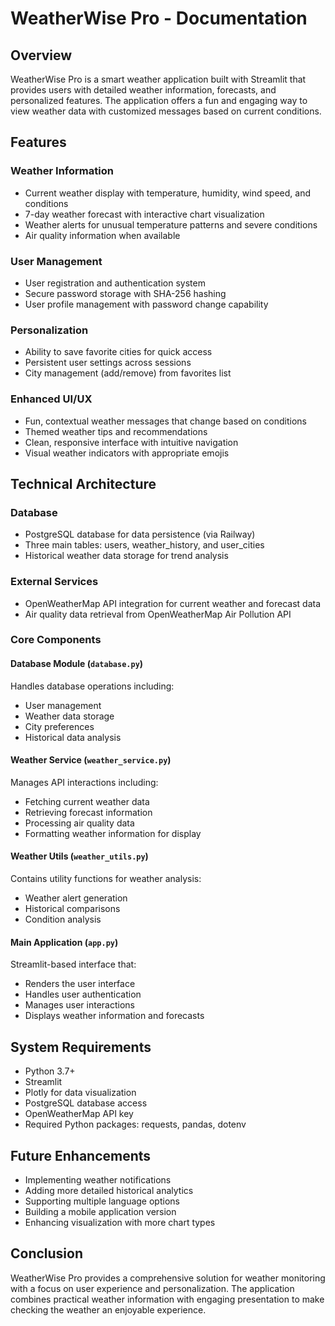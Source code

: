# WeatherWise Pro - Documentation

## Overview
WeatherWise Pro is a smart weather application built with Streamlit that provides users with detailed weather information, forecasts, and personalized features. The application offers a fun and engaging way to view weather data with customized messages based on current conditions.

## Features

### Weather Information
- Current weather display with temperature, humidity, wind speed, and conditions
- 7-day weather forecast with interactive chart visualization
- Weather alerts for unusual temperature patterns and severe conditions
- Air quality information when available

### User Management
- User registration and authentication system
- Secure password storage with SHA-256 hashing
- User profile management with password change capability

### Personalization
- Ability to save favorite cities for quick access
- Persistent user settings across sessions
- City management (add/remove) from favorites list

### Enhanced UI/UX
- Fun, contextual weather messages that change based on conditions
- Themed weather tips and recommendations
- Clean, responsive interface with intuitive navigation
- Visual weather indicators with appropriate emojis

## Technical Architecture

### Database
- PostgreSQL database for data persistence (via Railway)
- Three main tables: users, weather_history, and user_cities
- Historical weather data storage for trend analysis

### External Services
- OpenWeatherMap API integration for current weather and forecast data
- Air quality data retrieval from OpenWeatherMap Air Pollution API

### Core Components

#### Database Module (`database.py`)
Handles database operations including:
- User management
- Weather data storage
- City preferences
- Historical data analysis

#### Weather Service (`weather_service.py`)
Manages API interactions including:
- Fetching current weather data
- Retrieving forecast information
- Processing air quality data
- Formatting weather information for display

#### Weather Utils (`weather_utils.py`)
Contains utility functions for weather analysis:
- Weather alert generation
- Historical comparisons
- Condition analysis

#### Main Application (`app.py`)
Streamlit-based interface that:
- Renders the user interface
- Handles user authentication
- Manages user interactions
- Displays weather information and forecasts

## System Requirements
- Python 3.7+
- Streamlit
- Plotly for data visualization
- PostgreSQL database access
- OpenWeatherMap API key
- Required Python packages: requests, pandas, dotenv

## Future Enhancements
- Implementing weather notifications
- Adding more detailed historical analytics
- Supporting multiple language options
- Building a mobile application version
- Enhancing visualization with more chart types

## Conclusion
WeatherWise Pro provides a comprehensive solution for weather monitoring with a focus on user experience and personalization. The application combines practical weather information with engaging presentation to make checking the weather an enjoyable experience.